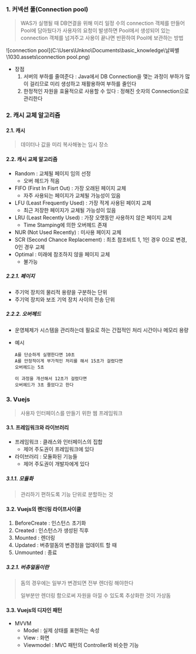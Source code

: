 ### 1. 커넥션 풀(Connection pool)

> WAS가 실행될 때 DB연결을 위해 미리 일정 수의 connection 객체를 만들어 Pool에 담아뒀다가 사용자의 요청이 발생하면 Pool에서 생성되어 있는 connection 객체를 넘겨주고 사용이 끝나면 반환하여 Pool에 보관하는 방법



![connection pool](C:\Users\Unkno\Documents\basic_knowledge\날짜별\1030.assets\connection pool.png)



- 장점
  1. 서버의 부하를 줄여준다 : Java에서 DB Connection을 맺는 과정이 부하가 많이 걸리므로 미리 생성하고 재활용하여 부하를 줄인다
  2. 한정적인 자원을 효율적으로 사용할 수 있다 : 정해진 숫자의 Connection으로 관리한다







### 2. 캐시 교체 알고리즘

#### 2.1. 캐시

> 데이터나 값을 미리 복사해놓는 임시 장소



#### 2.2. 캐시 교체 알고리즘

- Random : 교체될 페이지 임의 선정
  - 오버 헤드가 적음
- FIFO (First In Fisrt Out) : 가장 오래된 페이지 교체
  - 자주 사용되는 페이지가 교체될 가능성이 있음
- LFU (Least Frequently Used) : 가장 적게 사용된 페이지 교체
  - 최근 저장한 페이지가 교체될 가능성이 있음
- LRU (Least Recently Used) : 가장 오랫동안 사용하지 않은 페이지 교체
  - Time Stamping에 의한 오버헤드 존재
- NUR (Not Used Recently) : 미사용 페이지 교체
- SCR (Second Chance Replacement) : 최초 참조비트 1, 1인 경우 0으로 변경, 0인 경우 교체
- Optimal : 미래에 참조하지 않을 페이지 교체
  - 불가능



##### 2.2.1. 페이지

- 주기억 장치의 물리적 용량을 구분하는 단위
- 주기억 장치와 보조 기억 장치 사이의 전송 단위



##### 2.2.2. 오버헤드

- 운영체제가 시스템을 관리하는데 필요로 하는 간접적인 처리 시간이나 메모리 용량

- 예시

  ```
  A를 단순하게 실행한다면 10초
  A를 안정적이게 부가적인 처리를 해서 15초가 걸렸다면
  오버헤드는 5초
  
  이 과정을 개선해서 12초가 걸렸다면
  오버헤드가 3초 줄었다고 한다
  ```

  





### 3. Vuejs

> 사용자 인터페이스를 만들기 위한 웹 프레임워크



#### 3.1. 프레임워크와 라이브러리

- 프레임워크 : 클래스와 인터페이스의 집합
  - 제어 주도권이 프레임워크에 있다
- 라이브러리 : 모듈화된 기능들
  - 제어 주도권이 개발자에게 있다



##### 3.1.1. 모듈화

>  관리하기 편하도록 기능 단위로 분할하는 것





#### 3.2. Vuejs의 렌더링 라이프사이클



1. BeforeCreate : 인스턴스 초기화
2. Created : 인스턴스가 생성된 직후
3. Mounted : 렌더링
4. Updated : 버츄얼돔의 변경점을 업데이트 할 때
5. Unmounted : 종료



##### 3.2.1. 버츄얼돔이란

> 돔의 경우에는 일부가 변경되면 전부 렌더링 해야한다
>
> 일부분만 렌더링 함으로써 자원을 아낄 수 있도록 추상화한 것이 가상돔



#### 3.3. Vuejs의 디자인 패턴

- MVVM
  - Model : 실제 상태를 표현하는 속성
  - View : 화면
  - Viewmodel : MVC 패턴의 Controller와 비슷한 기능



